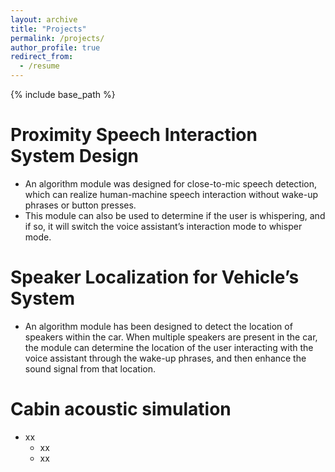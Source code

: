 ```yaml
---
layout: archive
title: "Projects"
permalink: /projects/
author_profile: true
redirect_from:
  - /resume
---
```


{% include base_path %}

Proximity Speech Interaction System Design
======
* An algorithm module was designed for close-to-mic speech detection, which can realize human-machine speech interaction without
wake-up phrases or button presses.
* This module can also be used to determine if the user is whispering, and if so, it will switch the voice assistant’s interaction mode to
whisper mode.

Speaker Localization for Vehicle’s System
======
* An algorithm module has been designed to detect the location of speakers within the car. When multiple speakers are present in the car, the module can determine the location of the user interacting with the voice assistant through the wake-up phrases, and then enhance the sound signal from that location.

 
Cabin acoustic simulation
======
* xx
  * xx
  * xx

